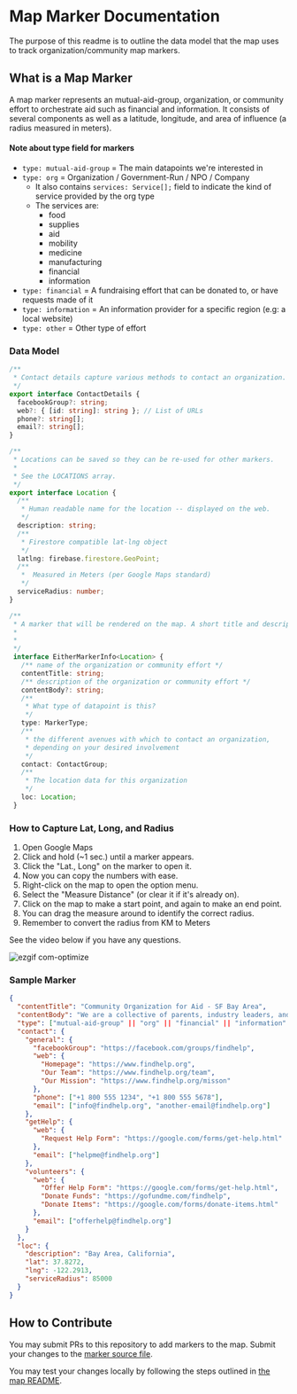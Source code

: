 # Map Marker Documentation

The purpose of this readme is to outline the data model that the map uses to track organization/community map markers.

## What is a Map Marker

A map marker represents an mutual-aid-group, organization, or community effort to orchestrate aid such as financial and information. It consists of several components as well as a latitude, longitude, and area of influence (a radius measured in meters).

#### Note about type field for markers

- `type: mutual-aid-group` = The main datapoints we're interested in
- `type: org` = Organization / Government-Run / NPO / Company
  - It also contains `services: Service[];` field to indicate the kind of service provided by the org type
  - The services are:   
    - food
    - supplies
    - aid
    - mobility
    - medicine
    - manufacturing
    - financial
    - information
- `type: financial` = A fundraising effort that can be donated to, or have requests made of it
- `type: information` = An information provider for a specific region (e.g: a local website)
- `type: other` = Other type of effort

### Data Model

```typescript
/**
 * Contact details capture various methods to contact an organization.
 */
export interface ContactDetails {
  facebookGroup?: string;
  web?: { [id: string]: string }; // List of URLs
  phone?: string[];
  email?: string[];
}

/**
 * Locations can be saved so they can be re-used for other markers.
 *
 * See the LOCATIONS array.
 */
export interface Location {
  /**
   * Human readable name for the location -- displayed on the web.
   */
  description: string;
  /**
   * Firestore compatible lat-lng object
   */
  latlng: firebase.firestore.GeoPoint;
  /**
   *  Measured in Meters (per Google Maps standard)
   */
  serviceRadius: number;
}

/**
 * A marker that will be rendered on the map. A short title and description is also visible to users.
 *
 *
 */
 interface EitherMarkerInfo<Location> {
   /** name of the organization or community effort */
   contentTitle: string;
   /** description of the organization or community effort */
   contentBody?: string;
   /**
    * What type of datapoint is this?
    */
   type: MarkerType;
   /**
    * the different avenues with which to contact an organization,
    * depending on your desired involvement
    */
   contact: ContactGroup;
   /**
    * The location data for this organization
    */
   loc: Location;
 }
```

### How to Capture Lat, Long, and Radius

1. Open Google Maps
2. Click and hold (~1 sec.) until a marker appears.
3. Click the "Lat., Long" on the marker to open it.
4. Now you can copy the numbers with ease.
5. Right-click on the map to open the option menu.
6. Select the "Measure Distance" (or clear it if it's already on).
7. Click on the map to make a start point, and again to make an end point.
8. You can drag the measure around to identify the correct radius.
9. Remember to convert the radius from KM to Meters

See the video below if you have any questions.

![ezgif com-optimize](https://user-images.githubusercontent.com/961844/77779477-ce871100-700f-11ea-9d81-be316d3bdc77.gif)

### Sample Marker



```json
{
  "contentTitle": "Community Organization for Aid - SF Bay Area",
  "contentBody": "We are a collective of parents, industry leaders, and volunteers providing aid to anyone who needs it.",
  "type": ["mutual-aid-group" || "org" || "financial" || "information" || "other"],
  "contact": {
    "general": {
      "facebookGroup": "https://facebook.com/groups/findhelp",
      "web": {
        "Homepage": "https://www.findhelp.org",
        "Our Team": "https://www.findhelp.org/team",
        "Our Mission": "https://www.findhelp.org/misson"
      },
      "phone": ["+1 800 555 1234", "+1 800 555 5678"],
      "email": ["info@findhelp.org", "another-email@findhelp.org"]
    },
    "getHelp": {
      "web": {
        "Request Help Form": "https://google.com/forms/get-help.html"
      },
      "email": ["helpme@findhelp.org"]
    },
    "volunteers": {
      "web": {
        "Offer Help Form": "https://google.com/forms/get-help.html",
        "Donate Funds": "https://gofundme.com/findhelp",
        "Donate Items": "https://google.com/forms/donate-items.html"
      },
      "email": ["offerhelp@findhelp.org"]
    }
  },
  "loc": {
    "description": "Bay Area, California",
    "lat": 37.8272,
    "lng": -122.2913,
    "serviceRadius": 85000
  }
}
```

## How to Contribute

You may submit PRs to this repository to add markers to the map. Submit your changes to the [marker source file](/map/src/data/markers.ts).

You may test your changes locally by following the steps outlined in [the map README](/map/README.md).

